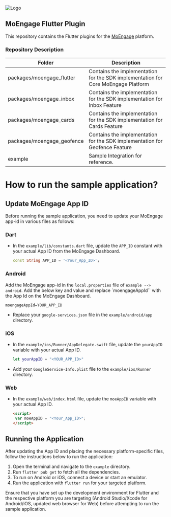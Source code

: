 ![Logo](/.github/logo.png)

## MoEngage Flutter Plugin

This repository contains the Flutter plugins for the [MoEngage](https://www.moengage.com) platform.

### Repository Description

| Folder                      | Description                                                                       |
|-----------------------------|-----------------------------------------------------------------------------------|
| packages/moengage_flutter   | Contains the implementation for the SDK implementation for Core MoEngage Platform |
| packages/moengage_inbox     | Contains the implementation for the SDK implementation for Inbox Feature          |
| packages/moengage_cards     | Contains the implementation for the SDK implementation for Cards Feature          |
| packages/moengage_geofence  | Contains the implementation for the SDK implementation for Geofence Feature       |
| example                     | Sample Integration for reference.                                                 |

# How to run the sample application?

## Update MoEngage App ID

Before running the sample application, you need to update your MoEngage app-id in various files as follows:

### Dart

- In the `example/lib/constants.dart` file, update the `APP_ID` constant with your actual App ID from the MoEngage Dashboard.

    ```dart
    const String APP_ID = '<Your_App_ID>';
    ```

### Android
Add the MoEngage app-id in the `local.properties` file of `example --> android`. Add the below key and value and replace `moengageAppId`` with the App Id on the MoEngage Dashboard.
```
moengageAppId=YOUR_APP_ID
```
- Replace your `google-services.json` file in the `example/android/app` directory.

### iOS

- In the `example/ios/Runner/AppDelegate.swift` file, update the `yourAppID` variable with your actual App ID.

    ```swift
    let yourAppID = "<YOUR_APP_ID>"
    ```

- Add your `GoogleService-Info.plist` file to the `example/ios/Runner` directory.

### Web

- In the `example/web/index.html` file, update the `moeAppID` variable with your actual App ID.

    ```html
    <script>
     var moeAppID = "<Your_App_ID>";
    </script>
    ```

## Running the Application

After updating the App ID and placing the necessary platform-specific files, follow the instructions below to run the application:

1. Open the terminal and navigate to the `example` directory.
2. Run `flutter pub get` to fetch all the dependencies.
3. To run on Android or iOS, connect a device or start an emulator.
4. Run the application with `flutter run` for your targeted platform.

Ensure that you have set up the development environment for Flutter and the respective platform you are targeting (Android Studio/Xcode for Android/iOS, updated web browser for Web) before attempting to run the sample application.
